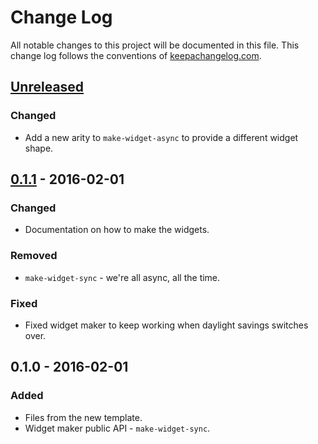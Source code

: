 # Change Log
All notable changes to this project will be documented in this file. This change log follows the conventions of [keepachangelog.com](http://keepachangelog.com/).

## [Unreleased][unreleased]
### Changed
- Add a new arity to `make-widget-async` to provide a different widget shape.

## [0.1.1] - 2016-02-01
### Changed
- Documentation on how to make the widgets.

### Removed
- `make-widget-sync` - we're all async, all the time.

### Fixed
- Fixed widget maker to keep working when daylight savings switches over.

## 0.1.0 - 2016-02-01
### Added
- Files from the new template.
- Widget maker public API - `make-widget-sync`.

[unreleased]: https://github.com/your-name/testpost/compare/0.1.1...HEAD
[0.1.1]: https://github.com/your-name/testpost/compare/0.1.0...0.1.1
